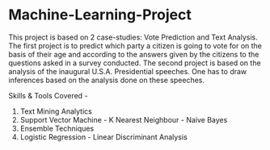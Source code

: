 # Machine-Learning-Project

This project is based on 2 case-studies: Vote Prediction and Text Analysis. The first project is to predict which party a citizen is going to vote for on the basis of their age and according to the answers given by the citizens to the questions asked in a survey conducted. The second project is based on the analysis of the inaugural U.S.A. Presidential speeches. One has to draw inferences based on the analysis done on these speeches.

Skills & Tools Covered -
1) Text Mining Analytics
2) Support Vector Machine - K Nearest Neighbour - Naive Bayes
3) Ensemble Techniques
4) Logistic Regression - Linear Discriminant Analysis
